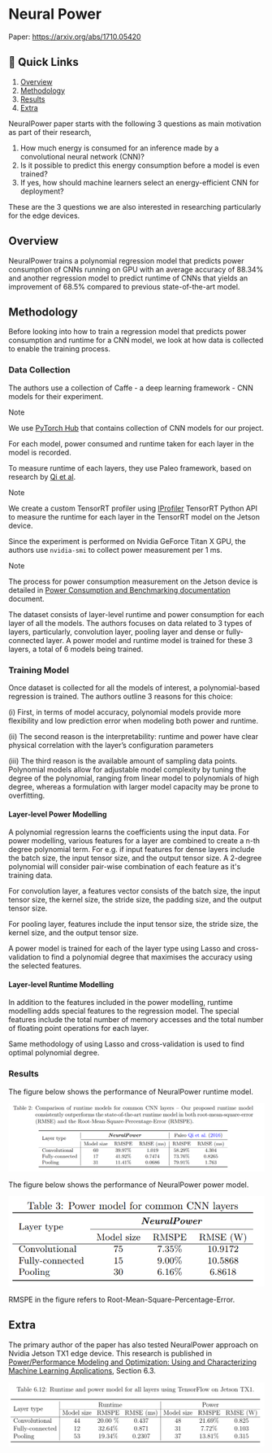 # Neural Power

Paper: <https://arxiv.org/abs/1710.05420>

## 🔗 Quick Links

1. [Overview](#overview)
2. [Methodology](#methodology)
3. [Results](#results)
4. [Extra](#extra)

NeuralPower paper starts with the following 3 questions as main motivation as part of their research,

1. How much energy is consumed for an inference made by a convolutional neural network (CNN)?
2. Is it possible to predict this energy consumption before a model is even trained?
3. If yes, how should machine learners select an energy-efficient CNN for deployment?

These are the 3 questions we are also interested in researching particularly for the edge devices.

## Overview

NeuralPower trains a polynomial regression model that predicts power consumption of CNNs running on GPU with an average accuracy of 88.34% and another regression model to predict runtime of CNNs that yields an improvement of 68.5% compared to previous state-of-the-art model.

## Methodology

Before looking into how to train a regression model that predicts power consumption and runtime for a CNN model, we look at how data is collected to enable the training process.

### Data Collection

The authors use a collection of Caffe - a deep learning framework - CNN models for their experiment.

> [!NOTE]
> We use [PyTorch Hub](https://pytorch.org/hub/) that contains collection of CNN models for our project.

For each model, power consumed and runtime taken for each layer in the model is recorded.

To measure runtime of each layers, they use Paleo framework, based on research by [Qi et al](https://openreview.net/pdf?id=SyVVJ85lg).

> [!NOTE]
> We create a custom TensorRT profiler using [IProfiler](https://docs.nvidia.com/deeplearning/tensorrt/api/python_api/infer/Core/Profiler.html#tensorrt.IProfiler) TensorRT Python API to measure the runtime for each layer in the TensorRT model on the Jetson device.

Since the experiment is performed on Nvidia GeForce Titan X GPU, the authors use `nvidia-smi` to collect power measurement per 1 ms.

> [!NOTE]
> The process for power consumption measurement on the Jetson device is detailed in [Power Consumption and Benchmarking documentation](../jetson/power_logging/docs/Power_consumption.md) document.

The dataset consists of layer-level runtime and power consumption for each layer of all the models. The authors focuses on data related to 3 types of layers, particularly, convolution layer, pooling layer and dense or fully-connected layer. A power model and runtime model is trained for these 3 layers, a total of 6 models being trained.

### Training Model

Once dataset is collected for all the models of interest, a polynomial-based regression is trained. The authors outline 3 reasons for this choice:

(i) First, in terms of model accuracy, polynomial models provide more flexibility and low prediction error when modeling both power and runtime.

(ii) The second reason is the interpretability: runtime and power have clear physical correlation with the layer’s configuration parameters

(iii) The third reason is the available amount of sampling data points. Polynomial models allow for adjustable model complexity by tuning the degree of the polynomial, ranging from linear model to polynomials of high degree, whereas a formulation with larger model capacity may be prone to overfitting.

#### Layer-level Power Modelling

A polynomial regression learns the coefficients using the input data. For power modelling, various features for a layer are combined to create a n-th degree polynomial term. For e.g. if input features for dense layers  include the batch size, the input tensor size, and the output tensor size. A 2-degree polynomial will consider pair-wise combination of each feature as it's training data.

For convolution layer, a features vector consists of the batch size, the input tensor size, the kernel size, the stride size, the padding size, and the output tensor size.

For pooling layer, features include the input tensor size, the stride size, the kernel size, and the output
tensor size.

A power model is trained for each of the layer type using Lasso and cross-validation to find a polynomial degree that maximises the accuracy using the selected features.

#### Layer-level Runtime Modelling

In addition to the features included in the power modelling, runtime modelling adds special features to the regression model. The special features include the total number of memory accesses and the total number of
floating point operations for each layer.

Same methodology of using  Lasso and cross-validation is used to find optimal polynomial degree.

### Results

The figure below shows the performance of NeuralPower runtime model.

![runtime](../assets/runtime_neuralpower.png)

The figure below shows the performance of NeuralPower power model.

![power](../assets/power_neuralpower.png)

RMSPE in the figure refers to Root-Mean-Square-Percentage-Error.

## Extra

The primary author of the paper has also tested NeuralPower approach on Nvidia Jetson TX1 edge device. This research is published in [Power/Performance Modeling and Optimization: Using and Characterizing Machine Learning Applications](https://kilthub.cmu.edu/articles/Power_Performance_Modeling_and_Optimization_Using_and_Characterizing_Machine_Learning_Applications/7212224), Section 6.3.

![Results](../assets/jetson_tx1_neuralpower.png)
